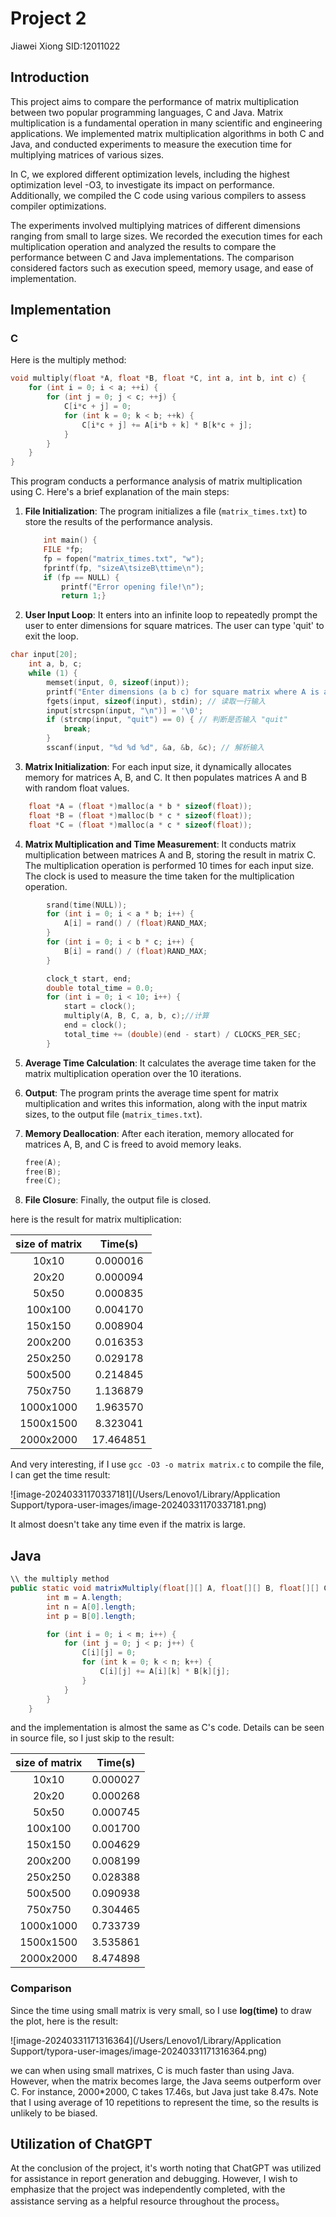 # Project 2

Jiawei Xiong  SID:12011022

## Introduction

This project aims to compare the performance of matrix multiplication between two popular programming languages, C and Java. Matrix multiplication is a fundamental operation in many scientific and engineering applications. We implemented matrix multiplication algorithms in both C and Java, and conducted experiments to measure the execution time for multiplying matrices of various sizes.

In C, we explored different optimization levels, including the highest optimization level -O3, to investigate its impact on performance. Additionally, we compiled the C code using various compilers to assess compiler optimizations.

The experiments involved multiplying matrices of different dimensions ranging from small to large sizes. We recorded the execution times for each multiplication operation and analyzed the results to compare the performance between C and Java implementations. The comparison considered factors such as execution speed, memory usage, and ease of implementation.

## Implementation

### C 

Here is the multiply method:

```c
void multiply(float *A, float *B, float *C, int a, int b, int c) {
    for (int i = 0; i < a; ++i) {
        for (int j = 0; j < c; ++j) {
            C[i*c + j] = 0;
            for (int k = 0; k < b; ++k) {
                C[i*c + j] += A[i*b + k] * B[k*c + j];
            }
        }
    }
}
```

This program conducts a performance analysis of matrix multiplication using C. Here's a brief explanation of the main steps:

1. **File Initialization**: The program initializes a file (`matrix_times.txt`) to store the results of the performance analysis.

   ```c
       int main() {
       FILE *fp;
       fp = fopen("matrix_times.txt", "w");
       fprintf(fp, "sizeA\tsizeB\ttime\n");
       if (fp == NULL) {
           printf("Error opening file!\n");
           return 1;}
   ```

2. **User Input Loop**: It enters into an infinite loop to repeatedly prompt the user to enter dimensions for square matrices. The user can type 'quit' to exit the loop.

```c
char input[20];
    int a, b, c;
    while (1) {
        memset(input, 0, sizeof(input)); 
        printf("Enter dimensions (a b c) for square matrix where A is axb and B is bxc (type 'quit' to exit): ");
        fgets(input, sizeof(input), stdin); // 读取一行输入
        input[strcspn(input, "\n")] = '\0';
        if (strcmp(input, "quit") == 0) { // 判断是否输入 "quit"
            break;
        }
        sscanf(input, "%d %d %d", &a, &b, &c); // 解析输入
```

3. **Matrix Initialization**: For each input size, it dynamically allocates memory for matrices A, B, and C. It then populates matrices A and B with random float values.

```c
    float *A = (float *)malloc(a * b * sizeof(float));
    float *B = (float *)malloc(b * c * sizeof(float));
    float *C = (float *)malloc(a * c * sizeof(float));
```

4. **Matrix Multiplication and Time Measurement**: It conducts matrix multiplication between matrices A and B, storing the result in matrix C. The multiplication operation is performed 10 times for each input size. The clock is used to measure the time taken for the multiplication operation.

```c
        srand(time(NULL));
        for (int i = 0; i < a * b; i++) {
            A[i] = rand() / (float)RAND_MAX;
        }
        for (int i = 0; i < b * c; i++) {
            B[i] = rand() / (float)RAND_MAX;
        }

        clock_t start, end;
        double total_time = 0.0;
        for (int i = 0; i < 10; i++) {
            start = clock();
            multiply(A, B, C, a, b, c);//计算
            end = clock();
            total_time += (double)(end - start) / CLOCKS_PER_SEC;
        }
```

5. **Average Time Calculation**: It calculates the average time taken for the matrix multiplication operation over the 10 iterations.

6. **Output**: The program prints the average time spent for matrix multiplication and writes this information, along with the input matrix sizes, to the output file (`matrix_times.txt`).

7. **Memory Deallocation**: After each iteration, memory allocated for matrices A, B, and C is freed to avoid memory leaks.

   ```c
   free(A);
   free(B);
   free(C);
   ```

8. **File Closure**: Finally, the output file is closed.

here is the result for matrix multiplication:

| size of matrix |  Time(s)  |
| :------------: | :-------: |
|     10x10      | 0.000016  |
|     20x20      | 0.000094  |
|     50x50      | 0.000835  |
|    100x100     | 0.004170  |
|    150x150     | 0.008904  |
|    200x200     | 0.016353  |
|    250x250     | 0.029178  |
|    500x500     | 0.214845  |
|    750x750     | 1.136879  |
|   1000x1000    | 1.963570  |
|   1500x1500    | 8.323041  |
|   2000x2000    | 17.464851 |

And very interesting, if I use `gcc -O3 -o matrix matrix.c` to compile the file, I can get the time result: 

![image-20240331170337181](/Users/Lenovo1/Library/Application Support/typora-user-images/image-20240331170337181.png)

It almost doesn't take any time even if the matrix is large.

## Java

```java
\\ the multiply method
public static void matrixMultiply(float[][] A, float[][] B, float[][] C) {
        int m = A.length;
        int n = A[0].length;
        int p = B[0].length;

        for (int i = 0; i < m; i++) {
            for (int j = 0; j < p; j++) {
                C[i][j] = 0;
                for (int k = 0; k < n; k++) {
                    C[i][j] += A[i][k] * B[k][j];
                }
            }
        }
    }
```

and the implementation is almost the same as C's code. Details can be seen in source file, so I just skip to the result:

| size of matrix | Time(s)  |
| :------------: | :------: |
|     10x10      | 0.000027 |
|     20x20      | 0.000268 |
|     50x50      | 0.000745 |
|    100x100     | 0.001700 |
|    150x150     | 0.004629 |
|    200x200     | 0.008199 |
|    250x250     | 0.028388 |
|    500x500     | 0.090938 |
|    750x750     | 0.304465 |
|   1000x1000    | 0.733739 |
|   1500x1500    | 3.535861 |
|   2000x2000    | 8.474898 |

### Comparison

Since the time using small matrix is very small, so I use **log(time)** to draw the plot, here is the result:

![image-20240331171316364](/Users/Lenovo1/Library/Application Support/typora-user-images/image-20240331171316364.png)

we can when using small matrixes, C is much faster than using Java. However, when the matrix becomes large, the Java seems outperform over C. For instance, 2000*2000, C takes 17.46s, but Java just take 8.47s. Note that I using average of 10 repetitions to represent the time, so the results is unlikely to be biased.

## **Utilization of ChatGPT**

At the conclusion of the project, it's worth noting that ChatGPT was utilized for assistance in report generation and debugging. However, I wish to emphasize that the project was independently completed, with the assistance serving as a helpful resource throughout the process。